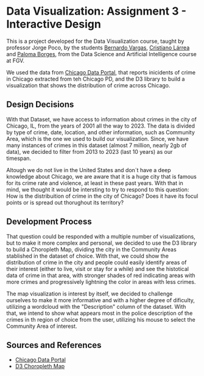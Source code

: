 # Data Visualization: Assignment 3 - Interactive Design

This is a project developed for the Data Visualization course, taught by professor Jorge Poco, by the students [Bernardo Vargas](https://github.com/), [Cristiano Lárrea](https://github.com/cristianolarrea) and [Paloma Borges](https://github.com/palomavb), from the Data Science and Artificial Intelligence course at FGV.

We used the data from [Chicago Data Portal](https://data.cityofchicago.org/Public-Safety/Crimes-2001-to-Present/ijzp-q8t2), that reports inicidents of crime in Chicago extracted from teh Chicago PD, and the D3 library to build a visualization that shows the distribution of crime across Chicago.

## Design Decisions

With that Dataset, we have access to information about crimes in the city of Chicago, IL, from the years of 2001 all the way to 2023. The data is divided by type of crime, date, location, and other information, such as Community Area, which is the one we used to build our visualization. Since, we have many instances of crimes in this dataset (almost 7 million, nearly 2gb of data), we decided to filter from 2013 to 2023 (last 10 years) as our timespan.

Altough we do not live in the United States and don´t have a deep knowledge about Chicago, we are aware that it is a huge city that is famous for its crime rate and violence, at least in these past years. With that in mind, we thought it would be intersting to try to respond to this question: How is the distribuition of crime in the city of Chicago? Does it have its focul points or is spread out thorughout its territory?

## Development Process

That question could be responded with a multiple number of visualizations, but to make it more complex and personal, we decided to use the D3 library to build a Choropleth Map, dividing the city in the Community Areas stablished in the dataset of choice. With that, we could show the distribution of crime in the city and people could easily identify areas of their interest (either to live, visit or stay for a while) and see the histotical data of crime in that area, with stronger shades of red indicating areas with more crimes and progressively lightning the color in areas with less crimes.

The map visualization is interest by itself, we decided to challenge ourselves to make it more informative and with a higher degree of dificulty, utilizing a wordcloud with the "Description" column of the dataset. With that, we intend to show what appears most in the police description of the crimes in th region of choice from the user, utilizing his mouse to select the Community Area of interest.

## Sources and References
- [Chicago Data Portal](https://data.cityofchicago.org/Public-Safety/Crimes-2001-to-Present/ijzp-q8t2)
- [D3 Choropleth Map](https://observablehq.com/@chagel/d3-choropleth)